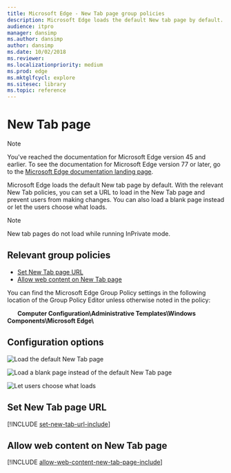 ```yaml
---
title: Microsoft Edge - New Tab page group policies
description: Microsoft Edge loads the default New tab page by default.  With the relevant New Tab policies, you can set a URL to load in the New Tab page and prevent users from making changes.  You can also load a blank page instead or let the users choose what loads.
audience: itpro
manager: dansimp
ms.author: dansimp
author: dansimp
ms.date: 10/02/2018
ms.reviewer: 
ms.localizationpriority: medium
ms.prod: edge
ms.mktglfcycl: explore
ms.sitesec: library
ms.topic: reference
---
```



# New Tab page  

> [!NOTE]
> You've reached the documentation for Microsoft Edge version 45 and earlier. To see the documentation for Microsoft Edge version 77 or later, go to the [Microsoft Edge documentation landing page](https://docs.microsoft.com/DeployEdge/).

Microsoft Edge loads the default New tab page by default.  With the relevant New Tab policies, you can set a URL to load in the New Tab page and prevent users from making changes.  You can also load a blank page instead or let the users choose what loads. 

> [!NOTE]
> New tab pages do not load while running InPrivate mode. 

## Relevant group policies

- [Set New Tab page URL](#set-new-tab-page-url)
- [Allow web content on New Tab page](#allow-web-content-on-new-tab-page)

You can find the Microsoft Edge Group Policy settings in the following location of the Group Policy Editor unless otherwise noted in the policy:

&nbsp;&nbsp;&nbsp;&nbsp;&nbsp;&nbsp;**Computer Configuration\\Administrative Templates\\Windows Components\\Microsoft Edge\\**

## Configuration options

![Load the default New Tab page](../images/load-default-new-tab-page-sm.png)

![Load a blank page instead of the default New Tab page](../images/load-blank-page-not-new-tab-page-sm.png) 

![Let users choose what loads](../images/users-choose-new-tab-page-sm.png)


## Set New Tab page URL 
[!INCLUDE [set-new-tab-url-include](../includes/set-new-tab-url-include.md)]

## Allow web content on New Tab page 
[!INCLUDE [allow-web-content-new-tab-page-include](../includes/allow-web-content-new-tab-page-include.md)]
